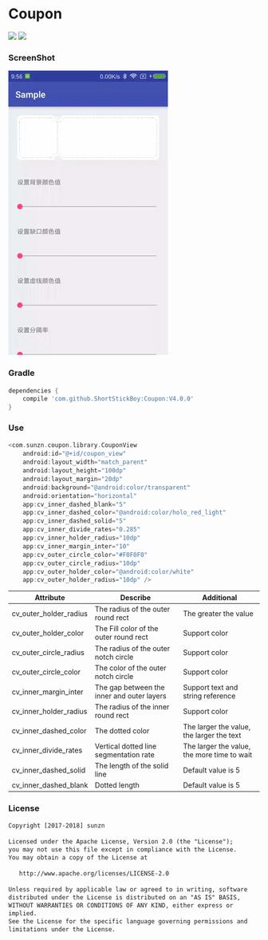 # Coupon

[![](https://jitpack.io/v/ShortStickBoy/Coupon.svg)](https://jitpack.io/#ShortStickBoy/Coupon)
[![](https://img.shields.io/badge/License-Apache%202.0-orange.svg)](http://www.apache.org/licenses/LICENSE-2.0.html)

### ScreenShot
![sample](./screenshot/Demo.gif)

### Gradle
```groovy
dependencies {
    compile 'com.github.ShortStickBoy:Coupon:V4.0.0'
}
```

### Use
```groovy
<com.sunzn.coupon.library.CouponView
    android:id="@+id/coupon_view"
    android:layout_width="match_parent"
    android:layout_height="100dp"
    android:layout_margin="20dp"
    android:background="@android:color/transparent"
    android:orientation="horizontal"
    app:cv_inner_dashed_blank="5"
    app:cv_inner_dashed_color="@android:color/holo_red_light"
    app:cv_inner_dashed_solid="5"
    app:cv_inner_divide_rates="0.285"
    app:cv_inner_holder_radius="10dp"
    app:cv_inner_margin_inter="10"
    app:cv_outer_circle_color="#F0F0F0"
    app:cv_outer_circle_radius="10dp"
    app:cv_outer_holder_color="@android:color/white"
    app:cv_outer_holder_radius="10dp" />
```

| Attribute              | Describe                                   | Additional                                                        |
| ---------------------- | ------------------------------------------ | ----------------------------------------------------------------- |
| cv_outer_holder_radius | The radius of the outer round rect         | The greater the value |
| cv_outer_holder_color  | The Fill color of the outer round rect     | Support color                                                     |
| cv_outer_circle_radius | The radius of the outer notch circle       | Support color                                                     |
| cv_outer_circle_color  | The color of the outer notch circle        | Support color                                                     |
| cv_inner_margin_inter  | The gap between the inner and outer layers | Support text and string reference                                 |
| cv_inner_holder_radius | The radius of the inner round rect         | Support color                                                     |
| cv_inner_dashed_color  | The dotted color                           | The larger the value, the larger the text                         |
| cv_inner_divide_rates  | Vertical dotted line segmentation rate     | The larger the value, the more time to wait                       |
| cv_inner_dashed_solid  | The length of the solid line               | Default value is 5                                              |
| cv_inner_dashed_blank  | Dotted length                              | Default value is 5                                              |

### License
```
Copyright [2017-2018] sunzn

Licensed under the Apache License, Version 2.0 (the "License");
you may not use this file except in compliance with the License.
You may obtain a copy of the License at

   http://www.apache.org/licenses/LICENSE-2.0

Unless required by applicable law or agreed to in writing, software
distributed under the License is distributed on an "AS IS" BASIS,
WITHOUT WARRANTIES OR CONDITIONS OF ANY KIND, either express or implied.
See the License for the specific language governing permissions and
limitations under the License.
```